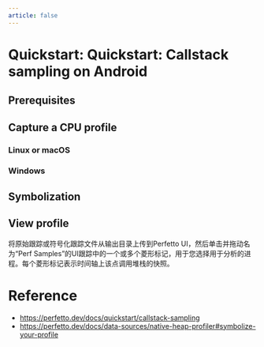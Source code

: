 ```yaml
---
article: false
---
```



# Quickstart: Quickstart: Callstack sampling on Android


## Prerequisites

## Capture a CPU profile

### Linux or macOS

### Windows

## Symbolization

## View profile

将原始跟踪或符号化跟踪文件从输出目录上传到Perfetto UI，然后单击并拖动名为“Perf Samples”的UI跟踪中的一个或多个菱形标记，用于您选择用于分析的进程。每个菱形标记表示时间轴上该点调用堆栈的快照。

# Reference

- https://perfetto.dev/docs/quickstart/callstack-sampling
- https://perfetto.dev/docs/data-sources/native-heap-profiler#symbolize-your-profile
